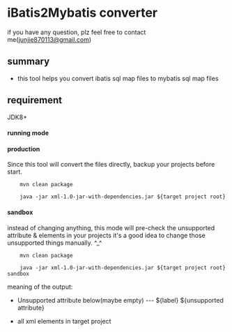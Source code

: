 # iBatis2Mybatis converter

if you have any question, plz feel free to contact me(junjie870113@gmail.com)

## summary

+ this tool helps you convert ibatis sql map files to mybatis sql map files

## requirement

JDK8+

#### running mode

#### production

Since this tool will convert the files directly, backup your projects before start.

```shell
    mvn clean package

    java -jar xml-1.0-jar-with-dependencies.jar ${target project root}

```

#### sandbox

instead of changing anything, this mode will pre-check the unsupported attribute & elements in your projects
it's a good idea to change those unsupported things manually. ^_^

```shell
    mvn clean package

    java -jar xml-1.0-jar-with-dependencies.jar ${target project root} sandbox

```

meaning of the output:

+ Unsupported attribute below(maybe empty) --- \${label} \${unsupported attribute}

+ all xml elements in target project
